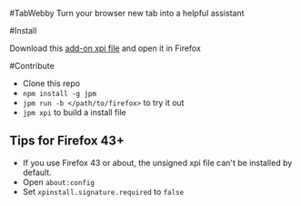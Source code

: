 #TabWebby
Turn your browser new tab into a helpful assistant

#Install

Download this [add-on xpi file](https://github.com/shinglyu/tabwebby-firefox/blob/master/dist/@tabwebby-0.0.1.xpi?raw=true) and open it in Firefox 

#Contribute

* Clone this repo
* `npm install -g jpm`
* `jpm run -b </path/to/firefox>` to try it out
* `jpm xpi` to build a install file

## Tips for Firefox 43+ 

* If you use Firefox 43 or about, the unsigned xpi file can't be installed by default.
* Open `about:config`
* Set `xpinstall.signature.required` to `false`


